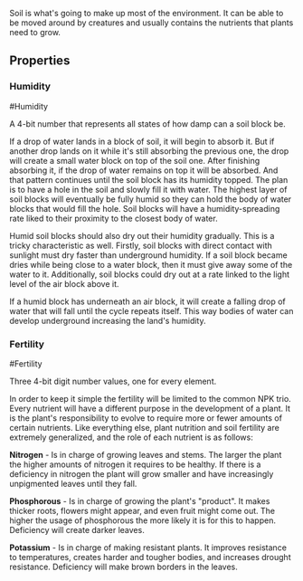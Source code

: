Soil is what's going to make up most of the environment. It can be able to be moved around by creatures and usually contains the nutrients that plants need to grow.

## Properties

### Humidity
#Humidity 

A 4-bit number that represents all states of how damp can a soil block be.

If a drop of water lands in a block of soil, it will begin to absorb it. But if another drop lands on it while it's still absorbing the previous one, the drop will create a small water block on top of the soil one. After finishing absorbing it, if the drop of water remains on top it will be absorbed. And that pattern continues until the soil block has its humidity topped. The plan is to have a hole in the soil and slowly fill it with water. The highest layer of soil blocks will eventually be fully humid so they can hold the body of water blocks that would fill the hole. Soil blocks will have a humidity-spreading rate liked to their proximity to the closest body of water.

Humid soil blocks should also dry out their humidity gradually. This is a tricky characteristic as well. Firstly, soil blocks with direct contact with sunlight must dry faster than underground humidity. If a soil block became dries while being close to a water block, then it must give away some of the water to it. Additionally, soil blocks could dry out at a rate linked to the light level of the air block above it.

If a humid block has underneath an air block, it will create a falling drop of water that will fall until the cycle repeats itself. This way bodies of water can develop underground increasing the land's humidity.

### Fertility
#Fertility

Three 4-bit digit number values, one for every element.

In order to keep it simple the fertility will be limited to the common NPK trio. Every nutrient will have a different purpose in the development of a plant. It is the plant's responsibility to evolve to require more or fewer amounts of certain nutrients. Like everything else, plant nutrition and soil fertility are extremely generalized, and the role of each nutrient is as follows:

**Nitrogen** - Is in charge of growing leaves and stems. The larger the plant the higher amounts of nitrogen it requires to be healthy. If there is a deficiency in nitrogen the plant will grow smaller and have increasingly unpigmented leaves until they fall.

**Phosphorous** - Is in charge of growing the plant's "product". It makes thicker roots, flowers might appear, and even fruit might come out. The higher the usage of phosphorous the more likely it is for this to happen. Deficiency will create darker leaves.

**Potassium** - Is in charge of making resistant plants. It improves resistance to temperatures, creates harder and tougher bodies, and increases drought resistance. Deficiency will make brown borders in the leaves.